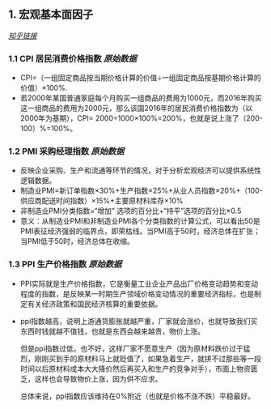 ## 1. 宏观基本面因子

[*知乎链接*](https://zhuanlan.zhihu.com/p/368402046)

### 1.1 CPI 居民消费价格指数 *原始数据*

- CPI=（一组固定商品按当期价格计算的价值÷一组固定商品按基期价格计算的价值）×100%.
- 若2000年某国普通家庭每个月购买一组商品的费用为1000元，而2016年购买这一组商品的费用为2000元，那么该国2016年的居民消费价格指数为（以2000年为基期），CPI= 2000÷1000×100%=200%，也就是说上涨了（200-100）%=100%。

### 1.2 PMI 采购经理指数 *原始数据*

- 反映企业采购、生产和流通等环节的情况，对于分析宏观经济可以提供系统性逻辑数据。
- 制造业PMI=新订单指数×30%+生产指数×25%+从业人员指数×20%+（100-供应商配送时间指数）×15%+主要原材料库存×10%
- 非制造业PMI分类指数=“增加” 选项的百分比+“持平”选项的百分比×0.5
- 意义：从制造业PMI和非制造业PMI各个分类指数的计算公式，可以看出50是PMI表征经济强弱的临界点，即荣枯线。当PMI高于50时，经济总体在扩张；当PMI低于50时，经济总体在收缩。

### 1.3 PPI 生产价格指数 *原始数据*

- PPI实际就是生产价格指数，它是衡量工业企业产品出厂价格变动趋势和变动程度的指数，是反映某一时期生产领域价格变动情况的重要经济指标，也是制定有关经济政策和国民经济核算的重要依据。

- ppi指数越高，说明上游通货膨胀就越严重，厂家就会涨价，也就导致我们买东西时钱就越不值钱，也就是东西会越来越贵，物价上涨。

  但是ppi指数过低，也不好，这样厂家不愿意生产（因为原材料跌价过于猛烈，刚刚买到手的原材料马上就贬值了，如果急着生产，就拼不过那些等一段时间以后原材料成本大大降价然后再买入和生产的竞争对手），市面上物资匮乏，这样也会导致物价上涨，因为供不应求。

  总体来说，ppi指数应该维持在0%附近（也就是价格不涨不跌）平稳最好。

